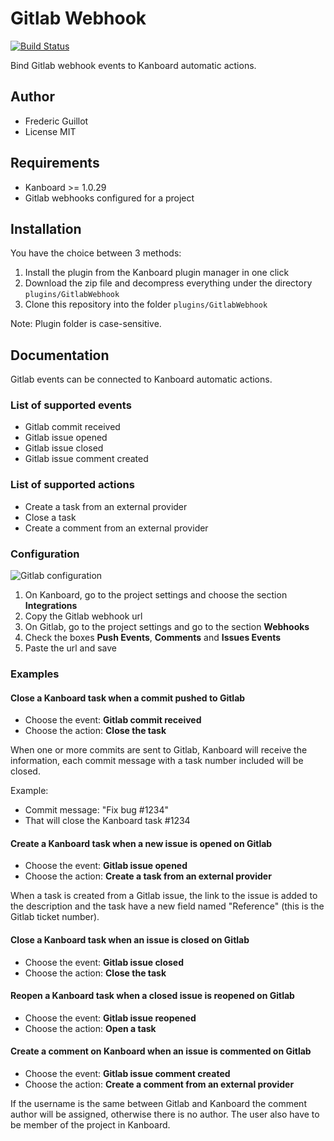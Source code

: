 Gitlab Webhook
==============

[![Build Status](https://travis-ci.org/kanboard/plugin-gitlab-webhook.svg?branch=master)](https://travis-ci.org/kanboard/plugin-gitlab-webhook)

Bind Gitlab webhook events to Kanboard automatic actions.

Author
------

- Frederic Guillot
- License MIT

Requirements
------------

- Kanboard >= 1.0.29
- Gitlab webhooks configured for a project

Installation
------------

You have the choice between 3 methods:

1. Install the plugin from the Kanboard plugin manager in one click
2. Download the zip file and decompress everything under the directory `plugins/GitlabWebhook`
3. Clone this repository into the folder `plugins/GitlabWebhook`

Note: Plugin folder is case-sensitive.

Documentation
-------------

Gitlab events can be connected to Kanboard automatic actions.

### List of supported events

- Gitlab commit received
- Gitlab issue opened
- Gitlab issue closed
- Gitlab issue comment created

### List of supported actions

- Create a task from an external provider
- Close a task
- Create a comment from an external provider

### Configuration

![Gitlab configuration](https://cloud.githubusercontent.com/assets/323546/20451679/47cc19b8-adca-11e6-86b2-fe4d377f41d6.png)

1. On Kanboard, go to the project settings and choose the section **Integrations**
2. Copy the Gitlab webhook url
3. On Gitlab, go to the project settings and go to the section **Webhooks**
4. Check the boxes **Push Events**, **Comments** and **Issues Events**
5. Paste the url and save

### Examples

#### Close a Kanboard task when a commit pushed to Gitlab

- Choose the event: **Gitlab commit received**
- Choose the action: **Close the task**

When one or more commits are sent to Gitlab, Kanboard will receive the information, each commit message with a task number included will be closed.

Example:

- Commit message: "Fix bug #1234"
- That will close the Kanboard task #1234

#### Create a Kanboard task when a new issue is opened on Gitlab

- Choose the event: **Gitlab issue opened**
- Choose the action: **Create a task from an external provider**

When a task is created from a Gitlab issue, the link to the issue is added to the description and the task have a new field named "Reference" (this is the Gitlab ticket number).

#### Close a Kanboard task when an issue is closed on Gitlab

- Choose the event: **Gitlab issue closed**
- Choose the action: **Close the task**

#### Reopen a Kanboard task when a closed issue is reopened on Gitlab

- Choose the event: **Gitlab issue reopened**
- Choose the action: **Open a task**

#### Create a comment on Kanboard when an issue is commented on Gitlab

- Choose the event: **Gitlab issue comment created**
- Choose the action: **Create a comment from an external provider**

If the username is the same between Gitlab and Kanboard the comment author will be assigned, otherwise there is no author.
The user also have to be member of the project in Kanboard.
